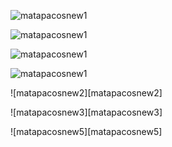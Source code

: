 ![matapacosnew1](https://raw.githubusercontent.com/muneer78/muneer78.github.io/master/images/matapacosnew1.jpeg)

![matapacosnew1](https://raw.githubusercontent.com/muneer78/muneer78.github.io/master/images/matapacosnew1.jpeg)

![matapacosnew1](https://raw.githubusercontent.com/muneer78/muneer78.github.io/master/images/matapacosnew1.jpeg)

![matapacosnew1](https://raw.githubusercontent.com/muneer78/muneer78.github.io/master/images/matapacosnew1.jpeg) 





![matapacosnew2][matapacosnew2]

![matapacosnew3][matapacosnew3]

![matapacosnew5][matapacosnew5] 
